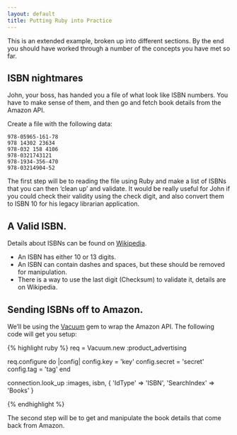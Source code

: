```yaml
---
layout: default
title: Putting Ruby into Practice
---
```


This is an extended example, broken up into different sections. By the end you should have worked through a number of the concepts you have met so far.

## ISBN nightmares

John, your boss, has handed you a file of what look like ISBN numbers. You have to make sense of them, and then go and fetch book details from the Amazon API.

Create a file with the following data:

```
978-05965-161-78  
978 14302 23634  
978-032 158 4106  
978-0321743121  
978-1934-356-470  
978-03214904-52  
```

The first step will be to reading the file using Ruby and make a list of ISBNs that you can then ‘clean up’ and validate. It would be really useful for John if you could check their validity using the check digit, and also convert them to ISBN 10 for his legacy librarian application.

## A Valid ISBN.

Details about ISBNs can be found on [Wikipedia](http://en.wikipedia.org/wiki/Isbn).

- An ISBN has either 10 or 13 digits.
- An ISBN can contain dashes and spaces, but these should be removed for manipulation.
- There is a way to use the last digit (Checksum) to validate it, details are on Wikipedia.

## Sending ISBNs off to Amazon.

We’ll be using the [Vacuum](https://github.com/hakanensari/vacuum/) gem to wrap the Amazon API. The following code will get you setup:

{% highlight ruby %}
req = Vacuum.new :product_advertising

req.configure do |config|
  config.key    = 'key'
  config.secret = 'secret'
  config.tag    = 'tag'
end

connection.look_up :images, isbn, 
    { 'IdType'      => 'ISBN', 
      'SearchIndex' => 'Books' }

{% endhighlight %}

The second step will be to get and manipulate the book details that come back from Amazon.
